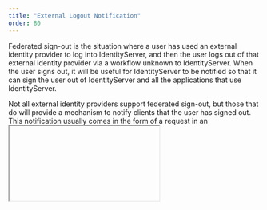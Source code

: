 ```yaml
---
title: "External Logout Notification"
order: 80
---
```


Federated sign-out is the situation where a user has used an external identity provider to log into IdentityServer, and then the user logs out of that external identity provider via a workflow unknown to IdentityServer.
When the user signs out, it will be useful for IdentityServer to be notified so that it can sign the user out of IdentityServer and all the applications that use IdentityServer.

Not all external identity providers support federated sign-out, but those that do will provide a mechanism to notify clients that the user has signed out.
This notification usually comes in the form of a request in an *<iframe>* from the external identity provider's "logged out" page.
IdentityServer must then notify all of its clients (as discussed [here](/identityserver/v5/ui/logout)), also typically in the form of a request in an *<iframe>* from within the external identity provider's *<iframe>*.

What makes federated sign-out a special case (when compared to a normal [logout](/identityserver/v5/ui/logout)) is that the federated sign-out request is not to the normal sign-out endpoint in IdentityServer.
In fact, each external IdentityProvider will have a different endpoint into your IdentityServer host. 
This is due to that fact that each external identity provider might use a different protocol, and each middleware listens on different endpoints.

The net effect of all these factors is that there is no "logged out" page being rendered as we would on the normal sign-out workflow, 
which means we are missing the sign-out notifications to IdentityServer's clients.
We must add code for each of these federated sign-out endpoints to render the necessary notifications to achieve federated sign-out.

Fortunately IdentityServer already contains this code. 
When requests come into IdentityServer and invoke the handlers for external authentication providers, IdentityServer detects if these are federated signout requests and if they are it will automatically render the same *<iframe>* as [described here for logout](/identityserver/v5/ui/logout).


In short, federated signout is automatically supported.
